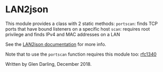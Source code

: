 # LAN2json

This module provides a class with 2 static methods:
  `portscan`: finds TCP ports that have bound listeners on a specific host
  `scan`: requires root privilege and finds IPv4 and MAC addresses on a LAN

See the [LAN2json documentation](https://raw.githubusercontent.com/MegaMosquito/rfc1340/master/LAN2json.html) for more info.

Note that to use the `portscan` function requires this module too:
  [rfc1340](https://github.com/MegaMosquito/rfc1340)

Written by Glen Darling, December 2018.
